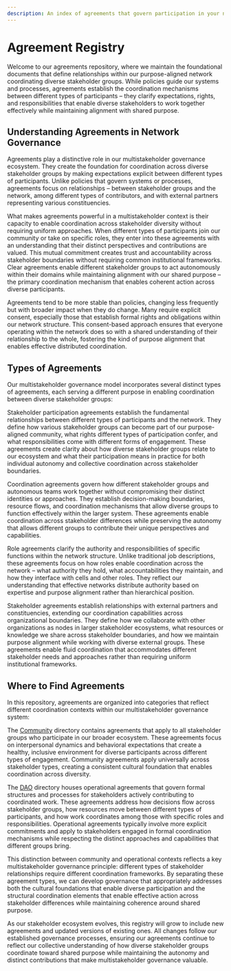 ```yaml
---
description: An index of agreements that govern participation in your network
---
```


# Agreement Registry

Welcome to our agreements repository, where we maintain the foundational documents that define relationships within our purpose-aligned network coordinating diverse stakeholder groups. While policies guide our systems and processes, agreements establish the coordination mechanisms between different types of participants – they clarify expectations, rights, and responsibilities that enable diverse stakeholders to work together effectively while maintaining alignment with shared purpose.

## Understanding Agreements in Network Governance

Agreements play a distinctive role in our multistakeholder governance ecosystem. They create the foundation for coordination across diverse stakeholder groups by making expectations explicit between different types of participants. Unlike policies that govern systems or processes, agreements focus on relationships – between stakeholder groups and the network, among different types of contributors, and with external partners representing various constituencies.

What makes agreements powerful in a multistakeholder context is their capacity to enable coordination across stakeholder diversity without requiring uniform approaches. When different types of participants join our community or take on specific roles, they enter into these agreements with an understanding that their distinct perspectives and contributions are valued. This mutual commitment creates trust and accountability across stakeholder boundaries without requiring common institutional frameworks. Clear agreements enable different stakeholder groups to act autonomously within their domains while maintaining alignment with our shared purpose – the primary coordination mechanism that enables coherent action across diverse participants.

Agreements tend to be more stable than policies, changing less frequently but with broader impact when they do change. Many require explicit consent, especially those that establish formal rights and obligations within our network structure. This consent-based approach ensures that everyone operating within the network does so with a shared understanding of their relationship to the whole, fostering the kind of purpose alignment that enables effective distributed coordination.

## Types of Agreements

Our multistakeholder governance model incorporates several distinct types of agreements, each serving a different purpose in enabling coordination between diverse stakeholder groups:

Stakeholder participation agreements establish the fundamental relationships between different types of participants and the network. They define how various stakeholder groups can become part of our purpose-aligned community, what rights different types of participation confer, and what responsibilities come with different forms of engagement. These agreements create clarity about how diverse stakeholder groups relate to our ecosystem and what their participation means in practice for both individual autonomy and collective coordination across stakeholder boundaries.

Coordination agreements govern how different stakeholder groups and autonomous teams work together without compromising their distinct identities or approaches. They establish decision-making boundaries, resource flows, and coordination mechanisms that allow diverse groups to function effectively within the larger system. These agreements enable coordination across stakeholder differences while preserving the autonomy that allows different groups to contribute their unique perspectives and capabilities.

Role agreements clarify the authority and responsibilities of specific functions within the network structure. Unlike traditional job descriptions, these agreements focus on how roles enable coordination across the network – what authority they hold, what accountabilities they maintain, and how they interface with cells and other roles. They reflect our understanding that effective networks distribute authority based on expertise and purpose alignment rather than hierarchical position.

Stakeholder agreements establish relationships with external partners and constituencies, extending our coordination capabilities across organizational boundaries. They define how we collaborate with other organizations as nodes in larger stakeholder ecosystems, what resources or knowledge we share across stakeholder boundaries, and how we maintain purpose alignment while working with diverse external groups. These agreements enable fluid coordination that accommodates different stakeholder needs and approaches rather than requiring uniform institutional frameworks.

## Where to Find Agreements

In this repository, agreements are organized into categories that reflect different coordination contexts within our multistakeholder governance system:

The [Community](community/) directory contains agreements that apply to all stakeholder groups who participate in our broader ecosystem. These agreements focus on interpersonal dynamics and behavioral expectations that create a healthy, inclusive environment for diverse participants across different types of engagement. Community agreements apply universally across stakeholder types, creating a consistent cultural foundation that enables coordination across diversity.

The [DAO](dao/) directory houses operational agreements that govern formal structures and processes for stakeholders actively contributing to coordinated work. These agreements address how decisions flow across stakeholder groups, how resources move between different types of participants, and how work coordinates among those with specific roles and responsibilities. Operational agreements typically involve more explicit commitments and apply to stakeholders engaged in formal coordination mechanisms while respecting the distinct approaches and capabilities that different groups bring.

This distinction between community and operational contexts reflects a key multistakeholder governance principle: different types of stakeholder relationships require different coordination frameworks. By separating these agreement types, we can develop governance that appropriately addresses both the cultural foundations that enable diverse participation and the structural coordination elements that enable effective action across stakeholder differences while maintaining coherence around shared purpose.

As our stakeholder ecosystem evolves, this registry will grow to include new agreements and updated versions of existing ones. All changes follow our established governance processes, ensuring our agreements continue to reflect our collective understanding of how diverse stakeholder groups coordinate toward shared purpose while maintaining the autonomy and distinct contributions that make multistakeholder governance valuable.